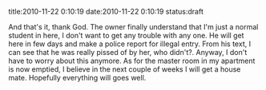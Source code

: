 title:2010-11-22 0:10:19
date:2010-11-22 0:10:19
status:draft

<p>And that's it, thank God. The owner finally understand that I'm just a normal student in here, I don't want to get any trouble with any one. He will get here in few days and make a police report for illegal entry. From his text, I can see that he was really pissed of by her, who didn't?. Anyway, I don't have to worry about this anymore. As for the master room in my apartment is now emptied, I believe in the next couple of weeks I will get a house mate. Hopefully everything will goes well.</p> 